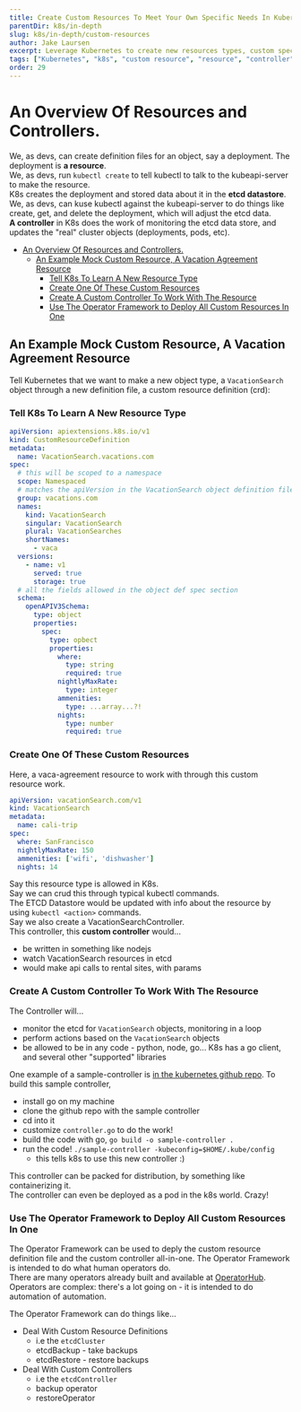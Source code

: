 ```yaml
---
title: Create Custom Resources To Meet Your Own Specific Needs In Kubernetes
parentDir: k8s/in-depth
slug: k8s/in-depth/custom-resources
author: Jake Laursen
excerpt: Leverage Kubernetes to create new resources types, custom specs on a resource, and custom controllers
tags: ["Kubernetes", "k8s", "custom resource", "resource", "controller"]
order: 29
---
```


# An Overview Of Resources and Controllers.  
We, as devs, can create definition files for an object, say a deployment. The deployment is **a resource**.   
We, as devs, run `kubectl create` to tell kubectl to talk to the kubeapi-server to make the resource.  
K8s creates the deployment and stored data about it in the **etcd datastore**.  
We, as devs, can kuse kubectl against the kubeapi-server to do things like create, get, and delete the deployment, which will adjust the etcd data.  
**A controller** in K8s does the work of monitoring the etcd data store, and updates the "real" cluster objects (deployments, pods, etc).  

- [An Overview Of Resources and Controllers.](#an-overview-of-resources-and-controllers)
  - [An Example Mock Custom Resource, A Vacation Agreement Resource](#an-example-mock-custom-resource-a-vacation-agreement-resource)
    - [Tell K8s To Learn A New Resource Type](#tell-k8s-to-learn-a-new-resource-type)
    - [Create One Of These Custom Resources](#create-one-of-these-custom-resources)
    - [Create A Custom Controller To Work With The Resource](#create-a-custom-controller-to-work-with-the-resource)
    - [Use The Operator Framework to Deploy All Custom Resources In One](#use-the-operator-framework-to-deploy-all-custom-resources-in-one)


## An Example Mock Custom Resource, A Vacation Agreement Resource
Tell Kubernetes that we want to make a new object type, a `VacationSearch` object through a new definition file, a custom resource definition (crd):

### Tell K8s To Learn A New Resource Type
```yaml
apiVersion: apiextensions.k8s.io/v1
kind: CustomResourceDefinition
metadata:
  name: VacationSearch.vacations.com
spec:
  # this will be scoped to a namespace
  scope: Namespaced
  # matches the apiVersion in the VacationSearch object definition file, below
  group: vacations.com
  names:
    kind: VacationSearch
    singular: VacationSearch
    plural: VacationSearches
    shortNames:
      - vaca
  versions:
    - name: v1
      served: true
      storage: true
  # all the fields allowed in the object def spec section
  schema:
    openAPIV3Schema:
      type: object
      properties:
        spec:
          type: opbect
          properties:
            where:
              type: string
              required: true
            nightlyMaxRate:
              type: integer
            ammenities:
              type: ...array...?!
            nights:
              type: number
              required: true
```  

### Create One Of These Custom Resources
Here, a vaca-agreement resource to work with through this custom resource work.
```yaml
apiVersion: vacationSearch.com/v1
kind: VacationSearch
metadata:
  name: cali-trip
spec:
  where: SanFrancisco
  nightlyMaxRate: 150
  ammenities: ['wifi', 'dishwasher']
  nights: 14
```
Say this resource type is allowed in K8s.  
Say we can crud this through typical kubectl commands.  
The ETCD Datastore would be updated with info about the resource by using `kubectl <action>` commands.    
Say we also create a VacationSearchController.  
This controller, this **custom controller** would...
- be written in something like nodejs
- watch VacationSearch resources in etcd
- would make api calls to rental sites, with params

### Create A Custom Controller To Work With The Resource
The Controller will...
- monitor the etcd for `VacationSearch` objects, monitoring in a loop
- perform actions based on the `VacationSearch` objects
- be allowed to be in any code - python, node, go... K8s has a go client, and several other "supported" libraries

One example of a sample-controller is [in the kubernetes github repo](https://github.com/kubernetes/sample-controller). To build this sample controller,
- install go on my machine
- clone the github repo with the sample controller
- cd into it
- customize `controller.go` to do the work!  
- build the code with go, `go build -o sample-controller .`
- run the code! `./sample-controller -kubeconfig=$HOME/.kube/config`
  - this tells k8s to use this new controller :) 

This controller can be packed for distribution, by something like containerizing it.  
The controller can even be deployed as a pod in the k8s world. Crazy!  

### Use The Operator Framework to Deploy All Custom Resources In One
The Operator Framework can be used to deply the custom resource definition file and the custom controller all-in-one. The Operator Framework is intended to do what human operators do.  
There are many operators already built and available at [OperatorHub](https://operatorhub.io/).   
Operators are complex: there's a lot going on - it is intended to do automation of automation.  

The Operator Framework can do things like...
- Deal With Custom Resource Definitions
  - i.e the `etcdCluster`
  - etcdBackup - take backups
  - etcdRestore - restore backups
- Deal With Custom Controllers
  - i.e the `etcdController`
  - backup operator
  - restoreOperator

